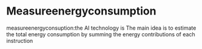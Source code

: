 # Measureenergyconsumption
measureenergyconsuption:the AI technology is The main idea is to estimate the total energy consumption by summing the energy contributions of each instruction
